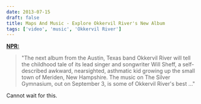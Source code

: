 ```yaml
---
date: 2013-07-15
draft: false
title: Maps And Music - Explore Okkervil River's New Album
tags: ['video', 'music', 'Okkervil River']
---
```


**[NPR:](http://www.npr.org/blogs/allsongs/2013/07/12/201582565/maps-and-music-explore-okkervil-rivers-new-album)**

> "The next album from the Austin, Texas band Okkervil River will tell the childhood tale of its lead singer and songwriter Will Sheff, a self-described awkward, nearsighted, asthmatic kid growing up the small town of Meriden, New Hampshire. The music on The Silver Gymnasium, out on September 3, is some of Okkervil River's best ..."

Cannot wait for this.<!-- excerpt -->
